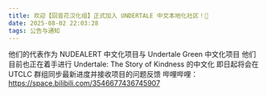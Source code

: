 ```yaml
---
title: 欢迎【回音花汉化组】正式加入 UNDERTALE 中文本地化社区！🎉
date: 2025-08-02 22:03:28
tags: 公告与通知
---
```


他们的代表作为 NUDEALERT 中文化项目与 Undertale Green 中文化项目
他们目前也正在着手进行 Undertale: The Story of Kindness 的中文化
即日起将会在 UTCLC 群组同步最新进度并接收项目的问题反馈
哔哩哔哩：https://space.bilibili.com/3546677436745907